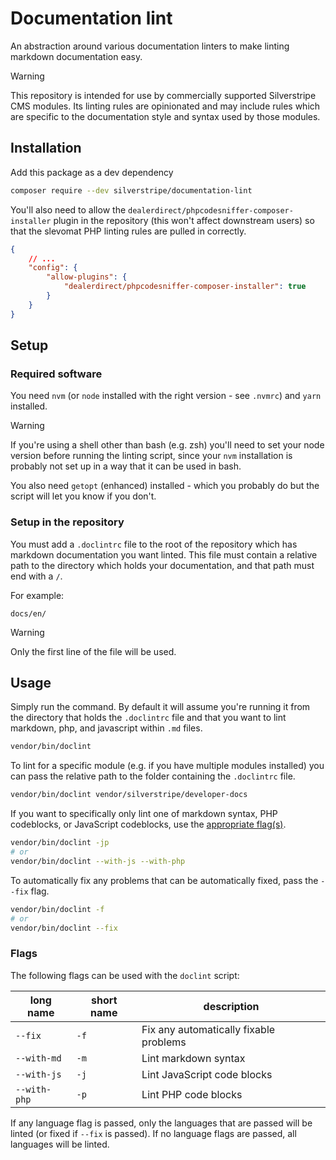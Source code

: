 # Documentation lint

An abstraction around various documentation linters to make linting markdown documentation easy.

> [!WARNING]
> This repository is intended for use by commercially supported Silverstripe CMS modules. Its linting rules are opinionated and may include rules which are specific to the documentation style and syntax used by those modules.

## Installation

Add this package as a dev dependency

```bash
composer require --dev silverstripe/documentation-lint
```

You'll also need to allow the `dealerdirect/phpcodesniffer-composer-installer` plugin in the repository (this won't affect downstream users) so that the slevomat PHP linting rules are pulled in correctly.

```json
{
    // ...
    "config": {
        "allow-plugins": {
            "dealerdirect/phpcodesniffer-composer-installer": true
        }
    }
}
```

## Setup

### Required software

You need `nvm` (or `node` installed with the right version - see `.nvmrc`) and `yarn` installed.

> [!WARNING]
> If you're using a shell other than bash (e.g. zsh) you'll need to set your node version before running the linting script, since your `nvm` installation is probably not set up in a way that it can be used in bash.

You also need `getopt` (enhanced) installed - which you probably do but the script will let you know if you don't.

### Setup in the repository

You must add a `.doclintrc` file to the root of the repository which has markdown documentation you want linted. This file must contain a relative path to the directory which holds your documentation, and that path must end with a `/`.

For example:
```text
docs/en/
```

> [!WARNING]
> Only the first line of the file will be used.

## Usage

Simply run the command. By default it will assume you're running it from the directory that holds the `.doclintrc` file and that you want to lint markdown, php, and javascript within `.md` files.

```bash
vendor/bin/doclint
```

To lint for a specific module (e.g. if you have multiple modules installed) you can pass the relative path to the folder containing the `.doclintrc` file.

```bash
vendor/bin/doclint vendor/silverstripe/developer-docs
```

If you want to specifically only lint one of markdown syntax, PHP codeblocks, or JavaScript codeblocks, use the [appropriate flag(s)](#flags).

```bash
vendor/bin/doclint -jp
# or
vendor/bin/doclint --with-js --with-php
```

To automatically fix any problems that can be automatically fixed, pass the `--fix` flag.

```bash
vendor/bin/doclint -f
# or
vendor/bin/doclint --fix
```

### Flags

The following flags can be used with the `doclint` script:

|long name|short name|description|
|---|---|---|
|`--fix`|`-f`|Fix any automatically fixable problems|
|`--with-md`|`-m`|Lint markdown syntax|
|`--with-js`|`-j`|Lint JavaScript code blocks|
|`--with-php`|`-p`|Lint PHP code blocks|

If any language flag is passed, only the languages that are passed will be linted (or fixed if `--fix` is passed). If no language flags are passed, all languages will be linted.
